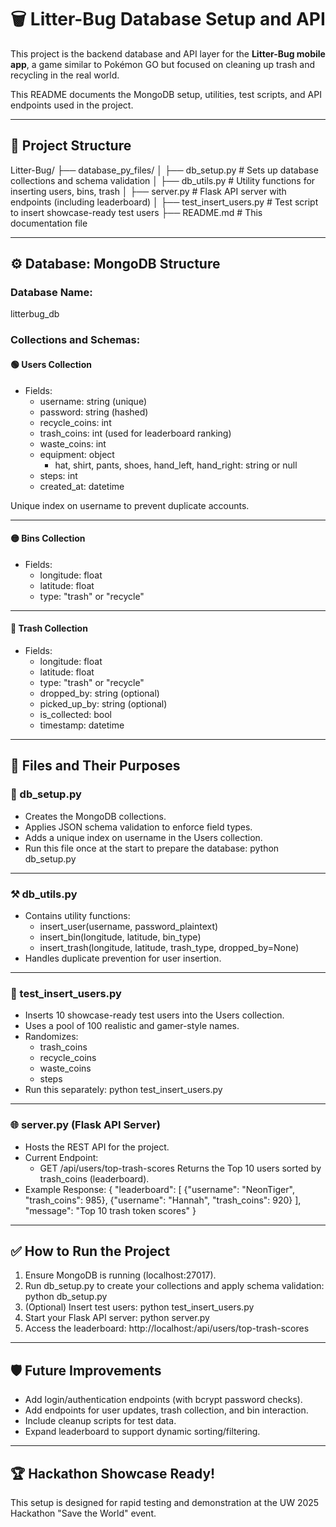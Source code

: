 
# 🗑️ Litter-Bug Database Setup and API

This project is the backend database and API layer for the **Litter-Bug mobile app**, a game similar to Pokémon GO but focused on cleaning up trash and recycling in the real world.

This README documents the MongoDB setup, utilities, test scripts, and API endpoints used in the project.

---

## 📂 Project Structure
Litter-Bug/
├── database_py_files/
│   ├── db_setup.py           # Sets up database collections and schema validation
│   ├── db_utils.py           # Utility functions for inserting users, bins, trash
│   ├── server.py             # Flask API server with endpoints (including leaderboard)
│   ├── test_insert_users.py  # Test script to insert showcase-ready test users
├── README.md                 # This documentation file

---

## ⚙️ Database: MongoDB Structure

### Database Name:
litterbug_db

### Collections and Schemas:

#### 🟢 Users Collection
- Fields:
  - username: string (unique)
  - password: string (hashed)
  - recycle_coins: int
  - trash_coins: int (used for leaderboard ranking)
  - waste_coins: int
  - equipment: object
    - hat, shirt, pants, shoes, hand_left, hand_right: string or null
  - steps: int
  - created_at: datetime

Unique index on username to prevent duplicate accounts.

---

#### 🟡 Bins Collection
- Fields:
  - longitude: float
  - latitude: float
  - type: "trash" or "recycle"

---

#### 🔴 Trash Collection
- Fields:
  - longitude: float
  - latitude: float
  - type: "trash" or "recycle"
  - dropped_by: string (optional)
  - picked_up_by: string (optional)
  - is_collected: bool
  - timestamp: datetime

---

## 🚀 Files and Their Purposes

### 📌 db_setup.py
- Creates the MongoDB collections.
- Applies JSON schema validation to enforce field types.
- Adds a unique index on username in the Users collection.
- Run this file once at the start to prepare the database:
  python db_setup.py

---

### ⚒️ db_utils.py
- Contains utility functions:
  - insert_user(username, password_plaintext)
  - insert_bin(longitude, latitude, bin_type)
  - insert_trash(longitude, latitude, trash_type, dropped_by=None)
- Handles duplicate prevention for user insertion.

---

### 🧩 test_insert_users.py
- Inserts 10 showcase-ready test users into the Users collection.
- Uses a pool of 100 realistic and gamer-style names.
- Randomizes:
  - trash_coins
  - recycle_coins
  - waste_coins
  - steps
- Run this separately:
  python test_insert_users.py

---

### 🌐 server.py (Flask API Server)
- Hosts the REST API for the project.
- Current Endpoint:
  - GET /api/users/top-trash-scores
    Returns the Top 10 users sorted by trash_coins (leaderboard).
- Example Response:
  {
    "leaderboard": [
      {"username": "NeonTiger", "trash_coins": 985},
      {"username": "Hannah", "trash_coins": 920}
    ],
    "message": "Top 10 trash token scores"
  }

---

## ✅ How to Run the Project

1. Ensure MongoDB is running (localhost:27017).
2. Run db_setup.py to create your collections and apply schema validation:
   python db_setup.py
3. (Optional) Insert test users:
   python test_insert_users.py
4. Start your Flask API server:
   python server.py
5. Access the leaderboard:
   http://localhost:<your-port>/api/users/top-trash-scores

---

## 🛡️ Future Improvements
- Add login/authentication endpoints (with bcrypt password checks).
- Add endpoints for user updates, trash collection, and bin interaction.
- Include cleanup scripts for test data.
- Expand leaderboard to support dynamic sorting/filtering.

---

## 🏆 Hackathon Showcase Ready!
This setup is designed for rapid testing and demonstration at the UW 2025 Hackathon "Save the World" event.
